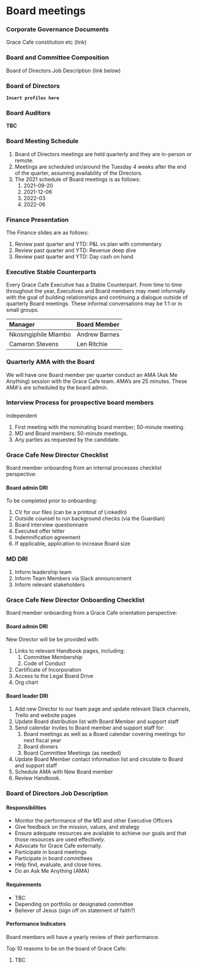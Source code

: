 # Board meetings

### Corporate Governance Documents

Grace Cafe constitution etc \(link\)

### Board and Committee Composition

Board of Directors Job Description \(link below\)

### Board of Directors

**`Insert profiles here`**

### Board Auditors

**TBC**

### Board Meeting Schedule

1. Board of Directors meetings are held quarterly and they are in-person or remote.
2. Meetings are scheduled on/around the Tuesday 4 weeks after the end of the quarter, assuming availability of the Directors.
3. The 2021 schedule of Board meetings is as follows:
   1. 2021-09-20
   2. 2021-12-06
   3. 2022-03
   4. 2022-06

### Finance Presentation

The Finance slides are as follows:

1. Review past quarter and YTD: P&L vs plan with commentary
2. Review past quarter and YTD: Revenue deep dive
3. Review past quarter and YTD: Day cash on hand

### Executive Stable Counterparts

Every Grace Cafe Executive has a Stable Counterpart. From time to time throughout the year, Executives and Board members may meet informally with the goal of building relationships and continuing a dialogue outside of quarterly Board meetings. These informal conversations may be 1:1 or in small groups.

| Manager | Board Member |
| :--- | :--- |
| Nkosingiphile Mlambo | Andrew Barnes |
| Cameron Stevens | Len Ritchie |

### Quarterly AMA with the Board

We will have one Board member per quarter conduct an AMA \(Ask Me Anything\) session with the Grace Cafe team. AMA’s are 25 minutes. These AMA's are scheduled by the board admin.

### Interview Process for prospective board members

Independent

1. First meeting with the nominating board member; 50-minute meeting.
2. MD and Board members: 50-minute meetings.
3. Any parties as requested by the candidate.

### Grace Cafe New Director Checklist

Board member onboarding from an internal processes checklist perspective:

#### Board admin DRI

To be completed prior to onboarding:

1. CV for our files \(can be a printout of LinkedIn\)
2. Outside counsel to run background checks \(via the Guardian\)
3. Board interview questionnaire
4. Executed offer letter
5. Indemnification agreement
6. If applicable, application to increase Board size

### MD DRI

1. Inform leadership team
2. Inform Team Members via Slack announcement
3. Inform relevant stakeholders

### Grace Cafe New Director Onboarding Checklist

Board member onboarding from a Grace Cafe orientation perspective:

#### Board admin DRI

New Director will be be provided with:

1. Links to relevant Handbook pages, including:
   1. Committee Membership
   2. Code of Conduct
2. Certificate of Incorporation
3. Access to the Legal Board Drive
4. Org chart

#### Board leader DRI

1. Add new Director to our team page and update relevant Slack channels, Trello and website pages
2. Update Board distribution list with Board Member and support staff
3. Send calendar invites to Board member and support staff for:
   1. Board meetings as well as a Board calendar covering meetings for next fiscal year
   2. Board dinners
   3. Board Committee Meetings \(as needed\)
4. Update Board Member contact information list and circulate to Board and support staff
5. Schedule AMA with New Board member
6. Review Handbook.

### Board of Directors Job Description

#### Responsibilities

* Monitor the performance of the MD and other Executive Officers
* Give feedback on the mission, values, and strategy
* Ensure adequate resources are available to achieve our goals and that those resources are used effectively.
* Advocate for Grace Cafe externally.
* Participate in board meetings
* Participate in board committees
* Help find, evaluate, and close hires.
* Do an Ask Me Anything \(AMA\)

#### Requirements

* TBC
* Depending on portfolio or designated committee
* Believer of Jesus \(sign off on statement of faith?\)

#### Performance Indicators

Board members will have a yearly review of their performance.

Top 10 reasons to be on the board of Grace Cafe:

1. TBC



